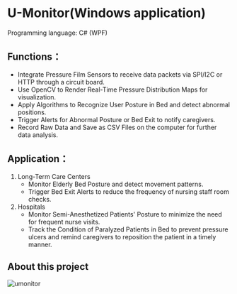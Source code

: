 # U-Monitor(Windows application)
Programming language: C# (WPF)
## Functions：
- Integrate Pressure Film Sensors to receive data packets via SPI/I2C or HTTP through a circuit board.
- Use OpenCV to Render Real-Time Pressure Distribution Maps for visualization.
- Apply Algorithms to Recognize User Posture in Bed and detect abnormal positions.
- Trigger Alerts for Abnormal Posture or Bed Exit to notify caregivers.
- Record Raw Data and Save as CSV Files on the computer for further data analysis.
## Application：
1. Long-Term Care Centers
    - Monitor Elderly Bed Posture and detect movement patterns.
    - Trigger Bed Exit Alerts to reduce the frequency of nursing staff room checks.
2. Hospitals
    - Monitor Semi-Anesthetized Patients' Posture to minimize the need for frequent nurse visits.
    - Track the Condition of Paralyzed Patients in Bed to prevent pressure ulcers and remind caregivers to reposition the patient in a timely manner.
## About this project
![umonitor](https://github.com/user-attachments/assets/cc64a15d-de42-4fee-b733-1da538be6c03)
